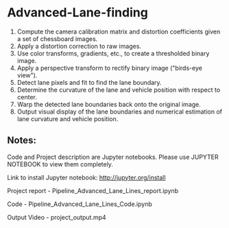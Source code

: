 # Advanced-Lane-finding
1. Compute the camera calibration matrix and distortion coefficients given a set of chessboard images.
2. Apply a distortion correction to raw images.
3. Use color transforms, gradients, etc., to create a thresholded binary image.
4. Apply a perspective transform to rectify binary image ("birds-eye view").
5. Detect lane pixels and fit to find the lane boundary.
6. Determine the curvature of the lane and vehicle position with respect to center.
7. Warp the detected lane boundaries back onto the original image.
8. Output visual display of the lane boundaries and numerical estimation of lane curvature and vehicle position.

## Notes:
Code and Project description are Jupyter notebooks. Please use JUPYTER NOTEBOOK to view them completely.

Link to install Jupyter notebook: http://jupyter.org/install

Project report - Pipeline_Advanced_Lane_Lines_report.ipynb

Code - Pipeline_Advanced_Lane_Lines_Code.ipynb

Output Video - project_output.mp4
